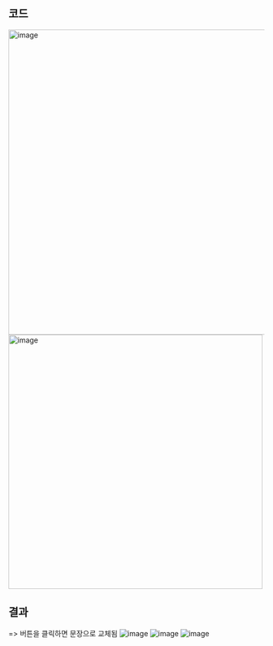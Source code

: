 ## 코드
<img width="600px" alt="image" src="https://github.com/hyezg/js-study/assets/112006114/c0144fcb-e943-4cf1-85c8-4bb6bbd1504b">
<img width="500px" alt="image" src="https://github.com/hyezg/js-study/assets/112006114/3f81f89b-fa1c-416a-b30d-f2289c3aa331">

## 결과
=> 버튼을 클릭하면 문장으로 교체됨
![image](https://github.com/hyezg/js-study/assets/112006114/584732bb-d08a-409e-92f2-730b7093075a)
![image](https://github.com/hyezg/js-study/assets/112006114/ae8f281c-8601-405e-8a8d-1a8eb984f6a9)
![image](https://github.com/hyezg/js-study/assets/112006114/cc772b0c-2fab-47a6-84b3-55af2b540c03)
